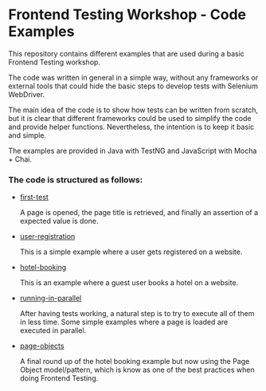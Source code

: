 # Frontend Testing Workshop - Code Examples
This repository contains different examples that are used during a basic Frontend Testing workshop.

The code was written in general in a simple way, without any frameworks or external tools that could hide the basic
steps to develop tests with Selenium WebDriver.

The main idea of the code is to show how tests can be written from scratch, but it is clear that different frameworks
could be used to simplify the code and provide helper functions. Nevertheless, the intention is to keep it basic and
simple.

The examples are provided in Java with TestNG and JavaScript with Mocha + Chai.

### The code is structured as follows:
* [first-test](https://github.com/diemol/frontend_testing/tree/master/first-test)

    A page is opened, the page title is retrieved, and finally an assertion of a expected value is done.
* [user-registration](https://github.com/diemol/frontend_testing/tree/master/user-registration)

    This is a simple example where a user gets registered on a website.
* [hotel-booking](https://github.com/diemol/frontend_testing/tree/master/hotel-booking)

    This is an example where a guest user books a hotel on a website.
* [running-in-parallel](https://github.com/diemol/frontend_testing/tree/master/running-in-parallel)

    After having tests working, a natural step is to try to execute all of them in less time. Some simple examples where a page is loaded are executed in parallel.
* [page-objects](https://github.com/diemol/frontend_testing/tree/master/page-objects)

    A final round up of the hotel booking example but now using the Page Object model/pattern, which is know as one of the best practices when doing Frontend Testing.

